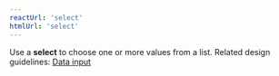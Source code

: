 ```yaml
---
reactUrl: 'select'
htmlUrl: 'select'
---
```

Use a **select** to choose one or more values from a list. Related design guidelines: [Data input](/design-guidelines/usage-and-behavior/data-input)
